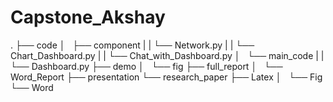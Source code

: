 # Capstone_Akshay
 
.
├── code
│   ├── component
|   |    └── Network.py
|   |    └── Chart_Dashboard.py
|   |    └── Chat_with_Dashboard.py
│   └── main_code
|   |    └── Dashboard.py
├── demo
│   └── fig
├── full_report
│   └── Word_Report
├── presentation
└── research_paper
    ├── Latex
    │   └── Fig
    └── Word
